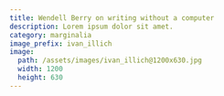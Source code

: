 ```yaml
---
title: Wendell Berry on writing without a computer
description: Lorem ipsum dolor sit amet.
category: marginalia
image_prefix: ivan_illich
image:
  path: /assets/images/ivan_illich@1200x630.jpg
  width: 1200
  height: 630
---
```

